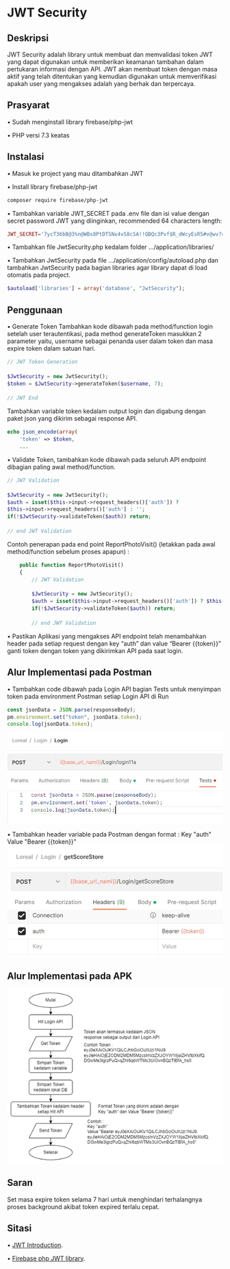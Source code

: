 # JWT Security

## Deskripsi

JWT Security adalah library untuk membuat dan memvalidasi token JWT yang dapat digunakan untuk memberikan keamanan tambahan dalam pertukaran informasi dengan API. JWT akan membuat token dengan masa aktif yang telah ditentukan yang kemudian digunakan untuk memverifikasi apakah user yang mengakses adalah yang berhak dan terpercaya.

## Prasyarat

• Sudah menginstall library firebase/php-jwt

• PHP versi 7.3 keatas

## Instalasi

• Masuk ke project yang mau ditambahkan JWT

• Install library firebase/php-jwt

```bash
composer require firebase/php-jwt
```

• Tambahkan variable JWT_SECRET pada .env file dan isi value dengan secret password JWT yang diinginkan, recommended 64 characters length:

```php
JWT_SECRET='7ycT36bB@3%n@WBs8PtDTSNx4vS8cSA!!QBQc3Pvf$R_dWcyEsR5#v@wv?=Q+nTD'
```

• Tambahkan file JwtSecurity.php kedalam folder …/application/libraries/

• Tambahkan JwtSecurity pada file …/application/config/autoload.php dan tambahkan JwtSecurity pada bagian libraries agar library dapat di load otomatis pada project.

```php
$autoload['libraries'] = array('database', "JwtSecurity");
```

## Penggunaan

• Generate Token
Tambahkan kode dibawah pada method/function login setelah user terautentikasi, pada method generateToken masukkan 2 parameter yaitu, username sebagai penanda user dalam token dan masa expire token dalam satuan hari.

```php
// JWT Token Generation

$JwtSecurity = new JwtSecurity();
$token = $JwtSecurity->generateToken($username, 7);

// JWT End
```

Tambahkan variable token kedalam output login dan digabung dengan paket json yang dikirim sebagai response API.

```php
echo json_encode(array(
    'token' => $token,
    ...
```

• Validate Token, tambahkan kode dibawah pada seluruh API endpoint dibagian paling awal method/function.

```php
// JWT Validation

$JwtSecurity = new JwtSecurity();
$auth = isset($this->input->request_headers()['auth']) ?
$this->input->request_headers()['auth'] : '';
if(!$JwtSecurity->validateToken($auth)) return;

// end JWT Validation
```

Contoh penerapan pada end point ReportPhotoVisit() (letakkan pada awal method/function sebelum proses apapun) :

```php
    public function ReportPhotoVisit()
    {
        // JWT Validation

        $JwtSecurity = new JwtSecurity();
        $auth = isset($this->input->request_headers()['auth']) ? $this->input->request_headers()['auth'] : '';
        if(!$JwtSecurity->validateToken($auth)) return;

        // end JWT Validation
```

• Pastikan Aplikasi yang mengakses API endpoint telah menambahkan header pada setiap request dengan key “auth” dan value “Bearer {{token}}” ganti token dengan token yang dikirimkan API pada saat login.

## Alur Implementasi pada Postman

• Tambahkan code dibawah pada Login API bagian Tests untuk menyimpan token pada environment Postman setiap Login API di Run

```javascript
const jsonData = JSON.parse(responseBody);
pm.environment.set("token", jsonData.token);
console.log(jsonData.token);
```

![Set Postman Environment Variable](https://github.com/mirsyadthoyib-code/API-Security/blob/main/JwtSecurity/Set_Environment_Postman.jpg?raw=true)

• Tambahkan header variable pada Postman dengan format : Key "auth" Value "Bearer {{token}}"
![Set Header Value](https://github.com/mirsyadthoyib-code/API-Security/blob/main/JwtSecurity/Set_Header_and_Use_Environment_Token.jpg?raw=true)

## Alur Implementasi pada APK

![Alur Implementasi Penyimpanan dan Pemakaian Token](https://github.com/mirsyadthoyib-code/API-Security/blob/main/JwtSecurity/implementation_flow_APK.png?raw=true)

## Saran

Set masa expire token selama 7 hari untuk menghindari terhalangnya proses background akibat token expired terlalu cepat.

## Sitasi

• [JWT Introduction](https://jwt.io/introduction).

• [Firebase php JWT library](https://github.com/firebase/php-jwt/blob/main/README.md).
